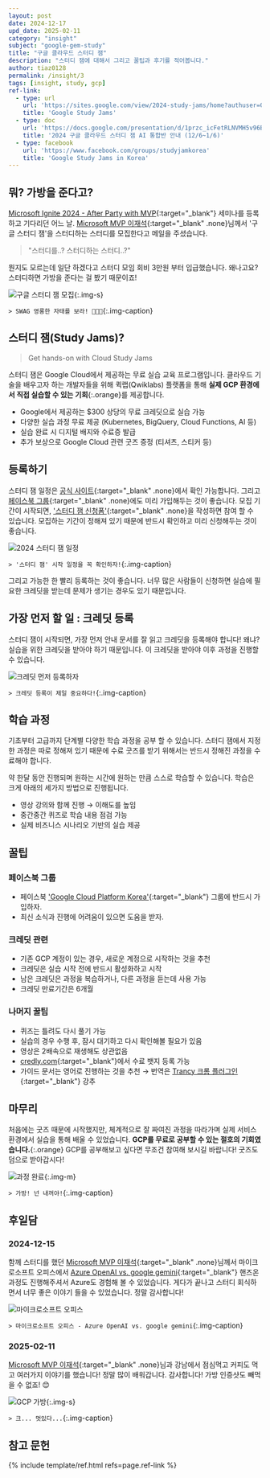 ```yaml
---
layout: post
date: 2024-12-17
upd_date: 2025-02-11
category: "insight"
subject: "google-gem-study"
title: "구글 클라우드 스터디 잼"
description: "스터디 잼에 대해서 그리고 꿀팁과 후기를 적어봅니다."
author: tiaz0128
permalink: /insight/3
tags: [insight, study, gcp]
ref-link:
  - type: url
    url: 'https://sites.google.com/view/2024-study-jams/home?authuser=0'
    title: 'Google Study Jams'
  - type: doc
    url: 'https://docs.google.com/presentation/d/1przc_icFetRLNVMH5v96B18hAC1F3341DJGnz6fOOmI/edit#slide=id.g6d00d499e0_0_0'
    title: '2024 구글 클라우드 스터디 잼 AI 통합반 안내 (12/6~1/6)'
  - type: facebook
    url: 'https://www.facebook.com/groups/studyjamkorea'
    title: 'Google Study Jams in Korea'
---
```


## 뭐? 가방을 준다고?

[Microsoft Ignite 2024 - After Party with MVP](https://event-us.kr/powerplatform/event/92277){:target="_blank"} 세미나를 등록하고 기다리던 어느 날. [Microsoft MVP 이재석](https://blog.naver.com/ilovehandson){:target="_blank" .none}님께서 '구글 스터디 잼'을 스터디하는 스터디를 모집한다고 메일을 주셨습니다.

> "스터디를..? 스터디하는 스터디..?"

뭔지도 모르는데 일단 하겠다고 스터디 모임 회비 3만원 부터 입급했습니다. 왜나고요? 스터디하면 가방을 준다는 걸 봤기 때문이죠!

![구글 스터디 잼 모집](/assets/img/content/insight/003/001.png){:.img-s}

`> SWAG 영롱한 자태를 보라! 🎒🎒🎒`{:.img-caption}

## 스터디 잼(Study Jams)?

> Get hands-on with Cloud Study Jams

스터디 잼은 Google Cloud에서 제공하는 무료 실습 교육 프로그램입니다. 클라우드 기술을 배우고자 하는 개발자들을 위해 퀵랩(Qwiklabs) 플랫폼을 통해 __실제 GCP 환경에서 직접 실습할 수 있는 기회__{:.orange}를 제공합니다.

- Google에서 제공하는 $300 상당의 무료 크레딧으로 실습 가능
- 다양한 실습 과정 무료 제공 (Kubernetes, BigQuery, Cloud Functions, AI 등)
- 실습 완료 시 디지털 배지와 수료증 발급
- 추가 보상으로 Google Cloud 관련 굿즈 증정 (티셔츠, 스티커 등)

## 등록하기

스터디 잼 일정은 [공식 사이트](https://sites.google.com/view/2024-study-jams/home?authuser=0){:target="_blank" .none}에서 확인 가능합니다. 그리고 [페이스북 그룹](https://www.facebook.com/groups/studyjamkorea/){:target="_blank" .none}에도 미리 가입해두는 것이 좋습니다. 모집 기간이 시작되면, ['스터디 잼 신청폼'](https://sites.google.com/view/2024-study-jams/ai-integration-class){:target="_blank" .none}을 작성하면 참여 할 수 있습니다. 모집하는 기간이 정해져 있기 때문에 반드시 확인하고 미리 신청해두는 것이 좋습니다.

![2024 스터디 잼 일정](/assets/img/content/insight/003/003.png)

`> '스터디 잼' 시작 일정을 꼭 확인하자!`{:.img-caption}

그리고 가능한 한 빨리 등록하는 것이 좋습니다. 너무 많은 사람들이 신청하면 실습에 필요한 크레딧을 받는데 문제가 생기는 경우도 있기 때문입니다.

## 가장 먼저 할 일 : 크레딧 등록

스터디 잼이 시작되면, 가장 먼저 안내 문서를 잘 읽고 크레딧을 등록해야 합니다! 왜냐? 실습을 위한 크레딧을 받아야 하기 때문입니다. 이 크레딧을 받아야 이후 과정을 진행할 수 있습니다.

![크레딧 먼저 등록하자](/assets/img/content/insight/003/004.png)

`> 크레딧 등록이 제일 중요하다!`{:.img-caption}

## 학습 과정

기초부터 고급까지 단계별 다양한 학습 과정을 공부 할 수 있습니다. 스터디 잼에서 지정한 과정은 따로 정해져 있기 때문에 수료 굿즈를 받기 위해서는 반드시 정해진 과정을 수료해야 합니다.

약 한달 동안 진행되며 원하는 시간에 원하는 만큼 스스로 학습할 수 있습니다. 학습은 크게 아래의 세가지 방법으로 진행됩니다.

- 영상 강의와 함께 진행 → 이해도를 높임
- 중간중간 퀴즈로 학습 내용 점검 가능
- 실제 비즈니스 시나리오 기반의 실습 제공

## 꿀팁

### 페이스북 그룹

- 페이스북 ['Google Cloud Platform Korea'](https://www.facebook.com/groups/studyjamkorea){:target="_blank"} 그룹에 반드시 가입하자.
- 최신 소식과 진행에 어려움이 있으면 도움을 받자.

### 크레딧 관련

- 기존 GCP 계정이 있는 경우, 새로운 계정으로 시작하는 것을 추천
- 크레딧은 실습 시작 전에 반드시 활성화하고 시작
- 남은 크레딧은 과정을 복습하거나, 다른 과정을 듣는데 사용 가능
- 크레딧 만료기간은 6개월

### 나머지 꿀팁

- 퀴즈는 틀려도 다시 풀기 가능
- 실습의 경우 수행 후, 잠시 대기하고 다시 확인해볼 필요가 있음
- 영상은 2배속으로 재생해도 상관없음
- [credly.com](credly.com){:target="_blank"}에서 수료 뱃지 등록 가능
- 가이드 문서는 영어로 진행하는 것을 추천 → 번역은 [Trancy 크롬 플러그인](https://www.trancy.org/download){:target="_blank"} 강추

## 마무리

처음에는 굿즈 때문에 시작했지만, 체계적으로 잘 짜여진 과정을 따라가며 실제 서비스 환경에서 실습을 통해 배울 수 있었습니다. **GCP를 무료로 공부할 수 있는 절호의 기회였습니다.**{:.orange} GCP를 공부해보고 싶다면 무조건 참여해 보시길 바랍니다! 굿즈도 덤으로 받아갑시다!

![과정 완료](/assets/img/content/insight/003/005.png){:.img-m}

`> 가방! 넌 내꺼야!`{:.img-caption}

## 후일담

### 2024-12-15

함께 스터디를 했던 [Microsoft MVP 이재석](https://blog.naver.com/ilovehandson){:target="_blank" .none}님께서 마이크로소프트 오피스에서 [Azure OpenAI vs. google gemini](https://www.linkedin.com/posts/sungmikim77_ai-%EB%8B%A4%EC%96%91%ED%95%9C-%ED%94%8C%EB%9E%AB%ED%8F%BC-%EC%8B%A4%EC%8A%B5%EC%9C%BC%EB%A1%9C-%EB%B0%B0%EC%9A%B0%EA%B8%B0-azure-openai-vs-activity-7273986575783333888-LaJC?utm_source=share&utm_medium=member_desktop){:target="_blank"} 핸즈온 과정도 진행해주셔서 Azure도 경험해 볼 수 있었습니다. 게다가 끝나고 스터디 회식하면서 너무 좋은 이야기 들을 수 있었습니다. 정말 감사합니다!

![마이크로소프트 오피스](/assets/img/content/insight/003/006.png)

`> 마이크로소프트 오피스 - Azure OpenAI vs. google gemini`{:.img-caption}

### 2025-02-11

[Microsoft MVP 이재석](https://www.facebook.com/share/p/1AmSg5tRts/){:target="_blank" .none}님과 강남에서 점심먹고 커피도 먹고 여러가지 이야기를 했습니다! 정말 많이 배워갑니다. 감사합니다! 가방 인증샷도 빼먹을 수 없죠! 😊

![GCP 가방](/assets/img/content/insight/003/007.png){:.img-s}

`> 크... 멋있다...`{:.img-caption}

## 참고 문헌

{% include template/ref.html refs=page.ref-link %}
